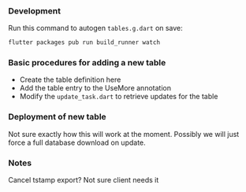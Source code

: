 ### Development

Run this command to autogen `tables.g.dart` on save:
 
 ```bash
flutter packages pub run build_runner watch
 ```

### Basic procedures for adding a new table

* Create the table definition here
* Add the table entry to the UseMore annotation
* Modify the `update_task.dart` to retrieve updates for the table

### Deployment of new table

Not sure exactly how this will work at the moment. Possibly we will just force
a full database download on update.


### Notes

Cancel tstamp export? Not sure client needs it